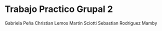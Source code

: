 # Trabajo Practico Grupal 2

Gabriela Peña
Christian Lemos
Martin Sciotti
Sebastian Rodriguez Mamby
